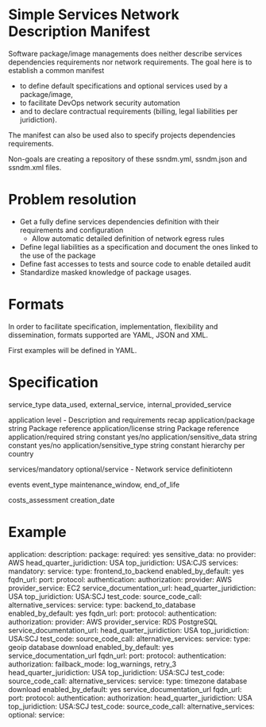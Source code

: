# Simple Services Network Description Manifest

Software package/image managements does neither describe services dependencies requirements nor network requirements.
The goal here is to establish a common manifest 
* to define default specifications and optional services used by a package/image,
* to facilitate DevOps network security automation 
* and to declare contractual requirements (billing, legal liabilities per juridiction).

The manifest can also be used also to specify projects dependencies requirements.

Non-goals are creating a repository of these ssndm.yml, ssndm.json and ssndm.xml files.

# Problem resolution
* Get a fully define services dependencies definition with their requirements and configuration
  * Allow automatic detailed definition of network egress rules
* Define legal liabilities as a specification and document the ones linked to the use of the package
* Define fast accesses to tests and source code to enable detailed audit
* Standardize masked knowledge of package usages.

# Formats
In order to facilitate specification, implementation, flexibility and dissemination, formats supported are YAML, JSON and XML.

First examples will be defined in YAML.

# Specification

service_type data_used, external_service, internal_provided_service

application          level         - Description and requirements recap
application/package  string Package reference
application/license  string Package reference
application/required string constant yes/no
application/sensitive_data string constant yes/no
application/sensitive_type string constant hierarchy per country

services/mandatory optional/service - Network service definitiotenn

events
  event_type maintenance_window, end_of_life

costs_assessment
   creation_date
   

# Example
application:
  description:
  package:
  required: yes
  sensitive_data: no
  provider: AWS
  head_quarter_juridiction: USA
  top_juridiction: USA:CJS
  services:
    mandatory:
      service:
        type: frontend_to_backend
        enabled_by_default: yes
        fqdn_url:
        port:
        protocol:
        authentication:
        authorization:
        provider: AWS
        provider_service: EC2
        service_documentation_url:
        head_quarter_juridiction: USA
        top_juridiction: USA:SCJ
        test_code:
        source_code_call:
        alternative_services:
    service:
        type: backend_to_database
        enabled_by_default: yes
        fqdn_url:
        port:
        protocol:
        authentication:
        authorization:
        provider: AWS
        provider_service: RDS PostgreSQL
        service_documentation_url:
        head_quarter_juridiction: USA
        top_juridiction: USA:SCJ
        test_code:
        source_code_call:
        alternative_services:
      service:
        type: geoip database download
        enabled_by_default: yes
        service_documentation_url
        fqdn_url:
        port:
        protocol:
        authentication:
        authorization:
        failback_mode: log_warnings, retry_3
        head_quarter_juridiction: USA
        top_juridiction: USA:SCJ
        test_code:
        source_code_call:
        alternative_services:
    service:
        type: timezone database download
        enabled_by_default: yes
        service_documentation_url
        fqdn_url:
        port:
        protocol:
        authentication:
        authorization:
        head_quarter_juridiction: USA
        top_juridiction: USA:SCJ
        test_code:
        source_code_call:
        alternative_services:
    optional:
      service: